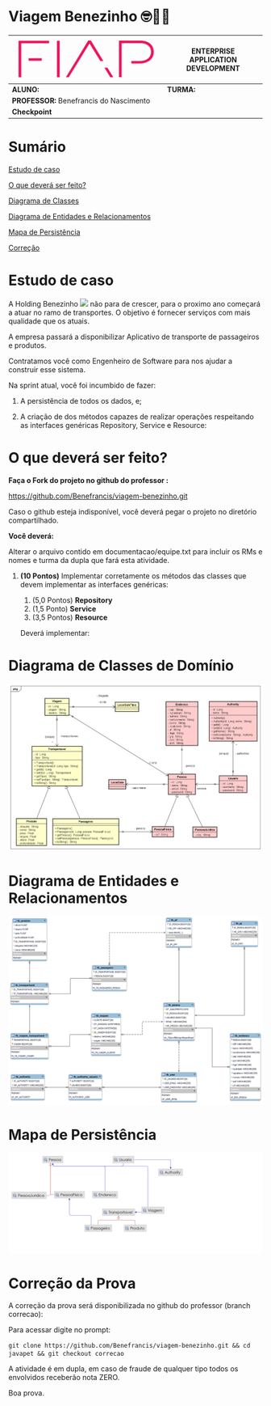 # Viagem Benezinho  🤓👍🏾


| ![](documentacao/fiap.jpg)               | **ENTERPRISE APPLICATION DEVELOPMENT** |
|------------------------------------------|----------------------------------------|
| **ALUNO:**                               | **TURMA:**                             |
| **PROFESSOR:** Benefrancis do Nascimento |                                        |
| **Checkpoint**                           |                                        |

# Sumário


[Estudo de caso ](#_Estudo_de_caso)

[O que deverá ser feito? ](#_O_que_devera_ser_feito)

[Diagrama de Classes ](#_Diagrama_de_Classes)

[Diagrama de Entidades e Relacionamentos ](#_DER)

[Mapa de Persistência ](#_PERSISTENCIA)

[Correção ](#_Correcao)

<a id="_Estudo_de_caso"></a>

# Estudo de caso


A Holding Benezinho ![](RackMultipart20230510-1-eptqiz_html_5188b812c34f88e5.png) não para de crescer, para o proximo ano começará a atuar no ramo de transportes. O objetivo é fornecer serviços com mais qualidade que os atuais.

A empresa passará a disponibilizar Aplicativo de transporte de passageiros e produtos. 

Contratamos você como Engenheiro de Software para nos ajudar a construir esse sistema.

Na sprint atual, você foi incumbido de fazer:

1. A persistência de todos os dados, e;

4. A criação de dos métodos capazes de realizar operações respeitando as interfaces genéricas Repository, Service e Resource:


<a id="_O_que_devera_ser_feito"></a>

# O que deverá ser feito?


**Faça o Fork do projeto no github do professor :**

https://github.com/Benefrancis/viagem-benezinho.git

Caso o github esteja indisponível, você deverá pegar o projeto no diretório compartilhado.

**Você deverá:**

Alterar o arquivo contido em documentacao/equipe.txt para incluir os RMs e nomes e turma da dupla que fará esta atividade.


1. **(10 Pontos)** Implementar corretamente os métodos das classes que devem implementar as interfaces genéricas: 
   1. (5,0 Pontos) **Repository**
   2. (1,5 Ponto)  **Service**
   3. (3,5 Pontos) **Resource**


   Deverá implementar:


<a id="_Diagrama_de_Classes"></a>

# Diagrama de Classes de Domínio

<img src="documentacao/diagrama/uml/entity.png">

<a id="_DER"></a>

# Diagrama de Entidades e Relacionamentos

<img src="documentacao/diagrama/DER/der.png">

<a id="_PERSISTENCIA"></a>

# Mapa de Persistência

<img src="documentacao/database/mapa-persistencia.png">


<a id="_Correcao"></a>

# Correção da Prova

A correção da prova será disponibilizada no github do professor (branch correcao):

Para acessar digite no prompt:

```shell
git clone https://github.com/Benefrancis/viagem-benezinho.git && cd javapet && git checkout correcao
```

A atividade é em dupla, em caso de fraude de qualquer tipo todos os envolvidos receberão nota ZERO.

Boa prova.
